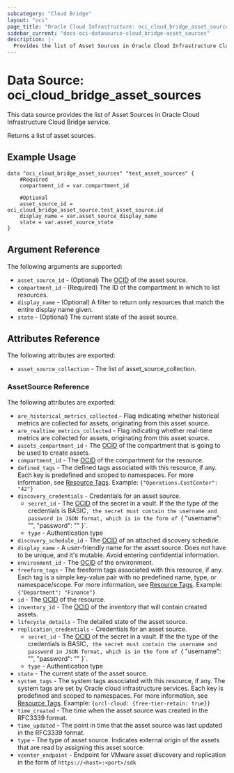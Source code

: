 ```yaml
---
subcategory: "Cloud Bridge"
layout: "oci"
page_title: "Oracle Cloud Infrastructure: oci_cloud_bridge_asset_sources"
sidebar_current: "docs-oci-datasource-cloud_bridge-asset_sources"
description: |-
  Provides the list of Asset Sources in Oracle Cloud Infrastructure Cloud Bridge service
---
```


# Data Source: oci_cloud_bridge_asset_sources
This data source provides the list of Asset Sources in Oracle Cloud Infrastructure Cloud Bridge service.

Returns a list of asset sources.


## Example Usage

```hcl
data "oci_cloud_bridge_asset_sources" "test_asset_sources" {
	#Required
	compartment_id = var.compartment_id

	#Optional
	asset_source_id = oci_cloud_bridge_asset_source.test_asset_source.id
	display_name = var.asset_source_display_name
	state = var.asset_source_state
}
```

## Argument Reference

The following arguments are supported:

* `asset_source_id` - (Optional) The [OCID](https://docs.cloud.oracle.com/iaas/Content/General/Concepts/identifiers.htm) of the asset source.
* `compartment_id` - (Required) The ID of the compartment in which to list resources.
* `display_name` - (Optional) A filter to return only resources that match the entire display name given.
* `state` - (Optional) The current state of the asset source.


## Attributes Reference

The following attributes are exported:

* `asset_source_collection` - The list of asset_source_collection.

### AssetSource Reference

The following attributes are exported:

* `are_historical_metrics_collected` - Flag indicating whether historical metrics are collected for assets, originating from this asset source.
* `are_realtime_metrics_collected` - Flag indicating whether real-time metrics are collected for assets, originating from this asset source.
* `assets_compartment_id` - The [OCID](https://docs.cloud.oracle.com/iaas/Content/General/Concepts/identifiers.htm) of the compartment that is going to be used to create assets.
* `compartment_id` - The [OCID](https://docs.cloud.oracle.com/iaas/Content/General/Concepts/identifiers.htm) of the compartment for the resource.
* `defined_tags` - The defined tags associated with this resource, if any. Each key is predefined and scoped to namespaces. For more information, see [Resource Tags](https://docs.cloud.oracle.com/iaas/Content/General/Concepts/resourcetags.htm). Example: `{"Operations.CostCenter": "42"}` 
* `discovery_credentials` - Credentials for an asset source.
	* `secret_id` - The [OCID](https://docs.cloud.oracle.com/iaas/Content/General/Concepts/identifiers.htm) of the secret in a vault. If the the type of the credentials is BASIC`, the secret must contain the username and password in JSON format, which is in the form of `{ "username": "<VMwareUser>", "password": "<VMwarePassword>" }`. 
	* `type` - Authentication type
* `discovery_schedule_id` - The [OCID](https://docs.cloud.oracle.com/iaas/Content/General/Concepts/identifiers.htm) of an attached discovery schedule.
* `display_name` - A user-friendly name for the asset source. Does not have to be unique, and it's mutable. Avoid entering confidential information. 
* `environment_id` - The [OCID](https://docs.cloud.oracle.com/iaas/Content/General/Concepts/identifiers.htm) of the environment.
* `freeform_tags` - The freeform tags associated with this resource, if any. Each tag is a simple key-value pair with no predefined name, type, or namespace/scope. For more information, see [Resource Tags](https://docs.cloud.oracle.com/iaas/Content/General/Concepts/resourcetags.htm). Example: `{"Department": "Finance"}` 
* `id` - The [OCID](https://docs.cloud.oracle.com/iaas/Content/General/Concepts/identifiers.htm) of the resource.
* `inventory_id` - The [OCID](https://docs.cloud.oracle.com/iaas/Content/General/Concepts/identifiers.htm) of the inventory that will contain created assets.
* `lifecycle_details` - The detailed state of the asset source.
* `replication_credentials` - Credentials for an asset source.
	* `secret_id` - The [OCID](https://docs.cloud.oracle.com/iaas/Content/General/Concepts/identifiers.htm) of the secret in a vault. If the the type of the credentials is BASIC`, the secret must contain the username and password in JSON format, which is in the form of `{ "username": "<VMwareUser>", "password": "<VMwarePassword>" }`. 
	* `type` - Authentication type
* `state` - The current state of the asset source.
* `system_tags` - The system tags associated with this resource, if any. The system tags are set by Oracle cloud infrastructure services. Each key is predefined and scoped to namespaces. For more information, see [Resource Tags](https://docs.cloud.oracle.com/iaas/Content/General/Concepts/resourcetags.htm). Example: `{orcl-cloud: {free-tier-retain: true}}` 
* `time_created` - The time when the asset source was created in the RFC3339 format.
* `time_updated` - The point in time that the asset source was last updated in the RFC3339 format.
* `type` - The type of asset source. Indicates external origin of the assets that are read by assigning this asset source.
* `vcenter_endpoint` - Endpoint for VMware asset discovery and replication in the form of ```https://<host>:<port>/sdk```

